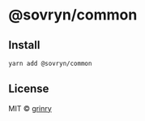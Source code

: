 # @sovryn/common

## Install

```bash
yarn add @sovryn/common
```

## License

MIT © [grinry](https://github.com/grinry)
